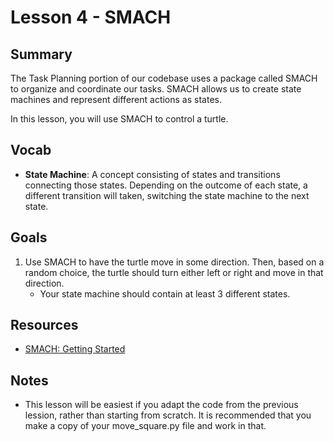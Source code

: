 # Lesson 4 - SMACH

## Summary
The Task Planning portion of our codebase uses a package called SMACH to organize and coordinate our tasks. SMACH allows us to create state machines and represent different actions as states.

In this lesson, you will use SMACH to control a turtle.

## Vocab
- **State Machine**: A concept consisting of states and transitions connecting those states. Depending on the outcome of each state, a different transition will taken, switching the state machine to the next state.

## Goals
1. Use SMACH to have the turtle move in some direction. Then, based on a random choice, the turtle should turn either left or right and move in that direction.
    - Your state machine should contain at least 3 different states.

## Resources
- [SMACH: Getting Started](http://wiki.ros.org/smach/Tutorials/Getting%20Started)

## Notes
- This lesson will be easiest if you adapt the code from the previous lession, rather than starting from scratch. It is recommended that you make a copy of your move_square.py file and work in that.
